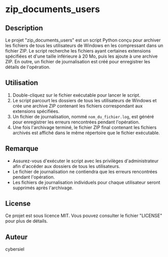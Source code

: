 zip_documents_users
==============

Description
------------
Le projet "zip_documents_users" est un script Python conçu pour archiver les fichiers de tous les utilisateurs de Windows en les compressant dans un fichier ZIP. Le script recherche les fichiers ayant certaines extensions spécifiées et d'une taille inférieure à 20 Mo, puis les ajoute à une archive ZIP. En outre, un fichier de journalisation est créé pour enregistrer les détails de l'opération.

Utilisation
-----------
1. Double-cliquez sur le fichier exécutable pour lancer le script.
2. Le script parcourt les dossiers de tous les utilisateurs de Windows et crée une archive ZIP contenant les fichiers correspondant aux extensions spécifiées.
3. Un fichier de journalisation, nommé `nom_du_fichier.log`, est généré pour enregistrer les erreurs rencontrées pendant l'opération.
4. Une fois l'archivage terminé, le fichier ZIP final contenant les fichiers archivés est affiché dans le même répertoire que le fichier exécutable.

Remarque
--------
- Assurez-vous d'exécuter le script avec les privilèges d'administrateur afin d'accéder aux dossiers de tous les utilisateurs.
- Le fichier de journalisation ne contiendra que les erreurs rencontrées pendant l'opération.
- Les fichiers de journalisation individuels pour chaque utilisateur seront supprimés après l'archivage.

License
-------
Ce projet est sous licence MIT. Vous pouvez consulter le fichier "LICENSE" pour plus de détails.

Auteur
------
cybersiel